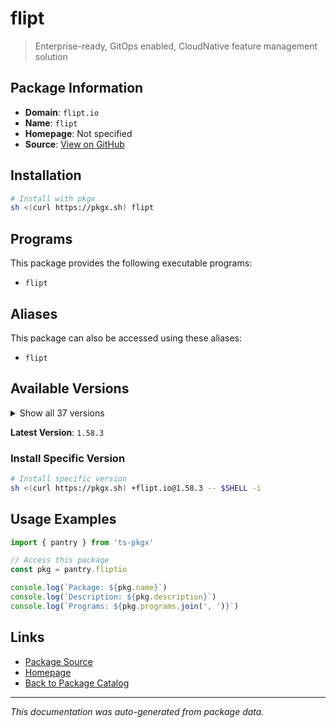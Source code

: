 # flipt

> Enterprise-ready, GitOps enabled, CloudNative feature management solution

## Package Information

- **Domain**: `flipt.io`
- **Name**: `flipt`
- **Homepage**: Not specified
- **Source**: [View on GitHub](https://github.com/pkgxdev/pantry/tree/main/projects/flipt.io/package.yml)

## Installation

```bash
# Install with pkgx
sh <(curl https://pkgx.sh) flipt
```

## Programs

This package provides the following executable programs:

- `flipt`

## Aliases

This package can also be accessed using these aliases:

- `flipt`

## Available Versions

<details>
<summary>Show all 37 versions</summary>

- `1.58.3`, `1.58.2`, `1.58.1`, `1.58.0`, `1.57.0`
- `1.56.0`, `1.55.1`, `1.55.0`, `1.54.2`, `1.54.1`
- `1.54.0`, `1.53.2`, `1.53.1`, `1.53.0`, `1.52.2`
- `1.52.1`, `1.52.0`, `1.51.1`, `1.51.0`, `1.50.1`
- `1.50.0`, `1.49.2`, `1.49.1`, `1.49.0`, `1.48.1`
- `1.48.0`, `1.47.1`, `1.47.0`, `1.46.3`, `1.46.2`
- `1.46.1`, `1.46.0`, `1.45.2`, `1.45.1`, `1.45.0`
- `1.44.1`, `1.44.0`

</details>

**Latest Version**: `1.58.3`

### Install Specific Version

```bash
# Install specific version
sh <(curl https://pkgx.sh) +flipt.io@1.58.3 -- $SHELL -i
```

## Usage Examples

```typescript
import { pantry } from 'ts-pkgx'

// Access this package
const pkg = pantry.fliptio

console.log(`Package: ${pkg.name}`)
console.log(`Description: ${pkg.description}`)
console.log(`Programs: ${pkg.programs.join(', ')}`)
```

## Links

- [Package Source](https://github.com/pkgxdev/pantry/tree/main/projects/flipt.io/package.yml)
- [Homepage](#)
- [Back to Package Catalog](../package-catalog.md)

---

*This documentation was auto-generated from package data.*

